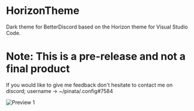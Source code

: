 # HorizonTheme
Dark theme for BetterDiscord based on the Horizon theme for Visual Studio Code.

# Note: This is a pre-release and not a final product

If you would like to give me feedback don't hesitate to contact me on discord; username -> ~/pinata/.config#7584

![Preview 1](https://i.imgur.com/ZXB40Tv.png "Preview 1")
